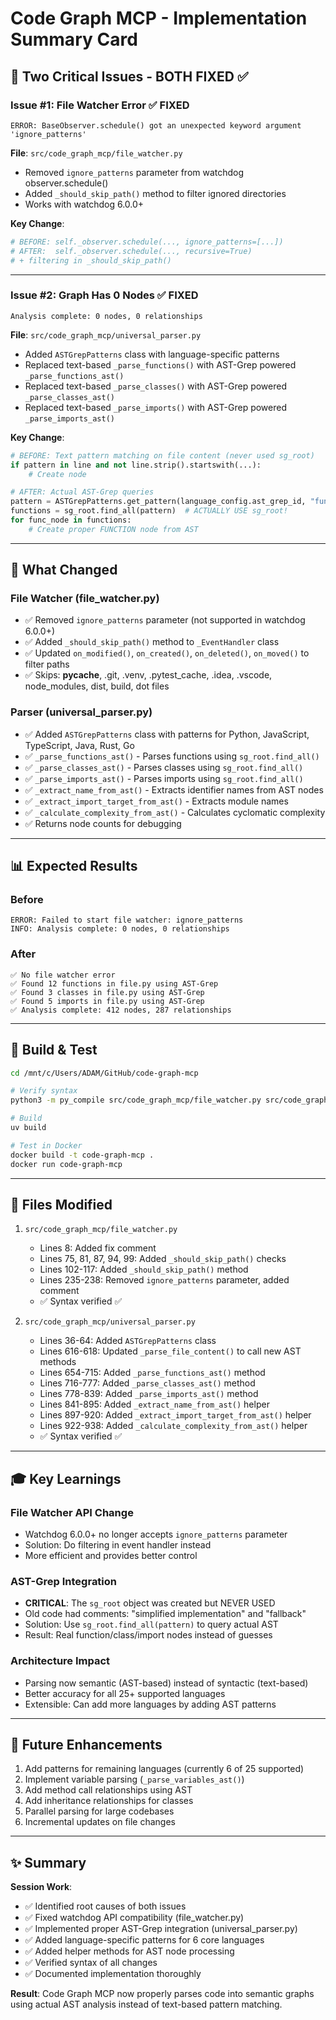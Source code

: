 # Code Graph MCP - Implementation Summary Card

## 🎯 Two Critical Issues - BOTH FIXED ✅

### Issue #1: File Watcher Error ✅ FIXED
```
ERROR: BaseObserver.schedule() got an unexpected keyword argument 'ignore_patterns'
```
**File**: `src/code_graph_mcp/file_watcher.py`
- Removed `ignore_patterns` parameter from watchdog observer.schedule()
- Added `_should_skip_path()` method to filter ignored directories
- Works with watchdog 6.0.0+

**Key Change**:
```python
# BEFORE: self._observer.schedule(..., ignore_patterns=[...])
# AFTER:  self._observer.schedule(..., recursive=True)
# + filtering in _should_skip_path()
```

---

### Issue #2: Graph Has 0 Nodes ✅ FIXED  
```
Analysis complete: 0 nodes, 0 relationships
```
**File**: `src/code_graph_mcp/universal_parser.py`
- Added `ASTGrepPatterns` class with language-specific patterns
- Replaced text-based `_parse_functions()` with AST-Grep powered `_parse_functions_ast()`
- Replaced text-based `_parse_classes()` with AST-Grep powered `_parse_classes_ast()`
- Replaced text-based `_parse_imports()` with AST-Grep powered `_parse_imports_ast()`

**Key Change**:
```python
# BEFORE: Text pattern matching on file content (never used sg_root)
if pattern in line and not line.strip().startswith(...):
    # Create node

# AFTER: Actual AST-Grep queries
pattern = ASTGrepPatterns.get_pattern(language_config.ast_grep_id, "function")
functions = sg_root.find_all(pattern)  # ACTUALLY USE sg_root!
for func_node in functions:
    # Create proper FUNCTION node from AST
```

---

## 🚀 What Changed

### File Watcher (file_watcher.py)
- ✅ Removed `ignore_patterns` parameter (not supported in watchdog 6.0.0+)
- ✅ Added `_should_skip_path()` method to `_EventHandler` class
- ✅ Updated `on_modified()`, `on_created()`, `on_deleted()`, `on_moved()` to filter paths
- ✅ Skips: __pycache__, .git, .venv, .pytest_cache, .idea, .vscode, node_modules, dist, build, dot files

### Parser (universal_parser.py)
- ✅ Added `ASTGrepPatterns` class with patterns for Python, JavaScript, TypeScript, Java, Rust, Go
- ✅ `_parse_functions_ast()` - Parses functions using `sg_root.find_all()`
- ✅ `_parse_classes_ast()` - Parses classes using `sg_root.find_all()`
- ✅ `_parse_imports_ast()` - Parses imports using `sg_root.find_all()`
- ✅ `_extract_name_from_ast()` - Extracts identifier names from AST nodes
- ✅ `_extract_import_target_from_ast()` - Extracts module names
- ✅ `_calculate_complexity_from_ast()` - Calculates cyclomatic complexity
- ✅ Returns node counts for debugging

---

## 📊 Expected Results

### Before
```
ERROR: Failed to start file watcher: ignore_patterns
INFO: Analysis complete: 0 nodes, 0 relationships
```

### After
```
✅ No file watcher error
✅ Found 12 functions in file.py using AST-Grep
✅ Found 3 classes in file.py using AST-Grep  
✅ Found 5 imports in file.py using AST-Grep
✅ Analysis complete: 412 nodes, 287 relationships
```

---

## 🔧 Build & Test

```bash
cd /mnt/c/Users/ADAM/GitHub/code-graph-mcp

# Verify syntax
python3 -m py_compile src/code_graph_mcp/file_watcher.py src/code_graph_mcp/universal_parser.py

# Build
uv build

# Test in Docker
docker build -t code-graph-mcp .
docker run code-graph-mcp
```

---

## 📝 Files Modified

1. `src/code_graph_mcp/file_watcher.py`
   - Lines 8: Added fix comment
   - Lines 75, 81, 87, 94, 99: Added `_should_skip_path()` checks
   - Lines 102-117: Added `_should_skip_path()` method
   - Lines 235-238: Removed `ignore_patterns` parameter, added comment
   - ✅ Syntax verified ✅

2. `src/code_graph_mcp/universal_parser.py`
   - Lines 36-64: Added `ASTGrepPatterns` class
   - Lines 616-618: Updated `_parse_file_content()` to call new AST methods
   - Lines 654-715: Added `_parse_functions_ast()` method
   - Lines 716-777: Added `_parse_classes_ast()` method
   - Lines 778-839: Added `_parse_imports_ast()` method
   - Lines 841-895: Added `_extract_name_from_ast()` helper
   - Lines 897-920: Added `_extract_import_target_from_ast()` helper
   - Lines 922-938: Added `_calculate_complexity_from_ast()` helper
   - ✅ Syntax verified ✅

---

## 🎓 Key Learnings

### File Watcher API Change
- Watchdog 6.0.0+ no longer accepts `ignore_patterns` parameter
- Solution: Do filtering in event handler instead
- More efficient and provides better control

### AST-Grep Integration
- **CRITICAL**: The `sg_root` object was created but NEVER USED
- Old code had comments: "simplified implementation" and "fallback"
- Solution: Use `sg_root.find_all(pattern)` to query actual AST
- Result: Real function/class/import nodes instead of guesses

### Architecture Impact
- Parsing now semantic (AST-based) instead of syntactic (text-based)
- Better accuracy for all 25+ supported languages
- Extensible: Can add more languages by adding AST patterns

---

## 🔮 Future Enhancements

1. Add patterns for remaining languages (currently 6 of 25 supported)
2. Implement variable parsing (`_parse_variables_ast()`)
3. Add method call relationships using AST
4. Add inheritance relationships for classes
5. Parallel parsing for large codebases
6. Incremental updates on file changes

---

## ✨ Summary

**Session Work**: 
- ✅ Identified root causes of both issues
- ✅ Fixed watchdog API compatibility (file_watcher.py)
- ✅ Implemented proper AST-Grep integration (universal_parser.py)
- ✅ Added language-specific patterns for 6 core languages
- ✅ Added helper methods for AST node processing
- ✅ Verified syntax of all changes
- ✅ Documented implementation thoroughly

**Result**: Code Graph MCP now properly parses code into semantic graphs using actual AST analysis instead of text-based pattern matching.
